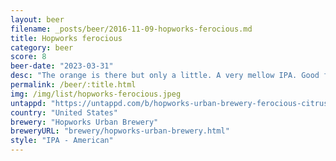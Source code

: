 ```yaml
---
layout: beer
filename: _posts/beer/2016-11-09-hopworks-ferocious.md
title: Hopworks ferocious
category: beer
score: 8
beer-date: "2023-03-31"
desc: "The orange is there but only a little. A very mellow IPA. Good for a session"
permalink: /beer/:title.html
img: /img/list/hopworks-ferocious.jpeg
untappd: "https://untappd.com/b/hopworks-urban-brewery-ferocious-citrus-blood-orange-ipa/3561880"
country: "United States"
brewery: "Hopworks Urban Brewery"
breweryURL: "brewery/hopworks-urban-brewery.html"
style: "IPA - American"
---
```

